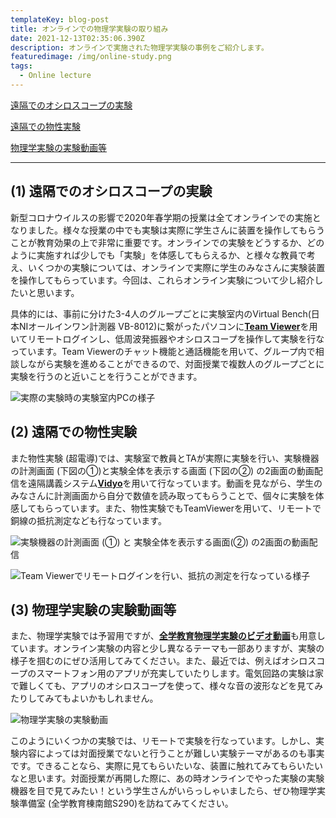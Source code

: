 ```yaml
---
templateKey: blog-post
title: オンラインでの物理学実験の取り組み
date: 2021-12-13T02:35:06.390Z
description: オンラインで実施された物理学実験の事例をご紹介します。
featuredimage: /img/online-study.png
tags:
  - Online lecture
---
```

[遠隔でのオシロスコープの実験](#anchor1)

[遠隔での物性実験](#anchor2)

[物理学実験の実験動画等](#anchor3)

- - -

<a id="anchor1"></a>

## (1) 遠隔でのオシロスコープの実験

新型コロナウイルスの影響で2020年春学期の授業は全てオンラインでの実施となりました。様々な授業の中でも実験は実際に学生さんに装置を操作してもらうことが教育効果の上で非常に重要です。オンラインでの実験をどうするか、どのように実施すれば少しでも「実験」を体感してもらえるか、と様々な教員で考え、いくつかの実験については、オンラインで実際に学生のみなさんに実験装置を操作してもらっています。今回は、これらオンライン実験について少し紹介したいと思います。

具体的には、事前に分けた3-4人のグループごとに実験室内のVirtual Bench(日本NIオールインワン計測器 VB-8012)に繋がったパソコンに[**Team Viewer**](https://www.teamviewer.com/ja/)を用いてリモートログインし、低周波発振器やオシロスコープを操作して実験を行なっています。Team Viewerのチャット機能と通話機能を用いて、グループ内で相談しながら実験を進めることができるので、対面授業で複数人のグループごとに実験を行うのと近いことを行うことができます。

![実際の実験時の実験室内PCの様子](/img/butsuri_1.png "実際の実験時の実験室内PCの様子")



<a id="anchor2"></a>

## (2) 遠隔での物性実験

また物性実験 (超電導)では、実験室で教員とTAが実際に実験を行い、実験機器の計測画面 (下図の①)と実験全体を表示する画面 (下図の②) の2画面の動画配信を遠隔講義システム[**Vidyo**](https://japan.vidyo.com/)を用いて行なっています。動画を見ながら、学生のみなさんに計測画面から自分で数値を読み取ってもらうことで、個々に実験を体感してもらっています。また、物性実験でもTeamViewerを用いて、リモートで銅線の抵抗測定なども行なっています。

![実験機器の計測画面 (①) と 実験全体を表示する画面(②) の2画面の動画配信](/img/butsuri_2_1.png "実験機器の計測画面 (①) と 実験全体を表示する画面(②) の2画面の動画配信")



![Team Viewerでリモートログインを行い、抵抗の測定を行なっている様子](/img/butsuri_2_2.png "Team Viewerでリモートログインを行い、抵抗の測定を行なっている様子")



<a id="anchor③"></a>

## (3) 物理学実験の実験動画等

また、物理学実験では予習用ですが、[**全学教育物理学実験のビデオ動画**](http://elearn.ilas.nagoya-u.ac.jp/lms/pex/)も用意しています。オンライン実験の内容と少し異なるテーマも一部ありますが、実験の様子を掴むのにぜひ活用してみてください。また、最近では、例えばオシロスコープのスマートフォン用のアプリが充実していたりします。電気回路の実験は家で難しくても、アプリのオシロスコープを使って、様々な音の波形などを見てみたりしてみてもよいかもしれません。

![物理学実験の実験動画](/img/butsuri_3.png "物理学実験の実験動画")

このようにいくつかの実験では、リモートで実験を行なっています。しかし、実験内容によっては対面授業でないと行うことが難しい実験テーマがあるのも事実です。できることなら、実際に見てもらいたいな、装置に触れてみてもらいたいなと思います。対面授業が再開した際に、あの時オンラインでやった実験の実験機器を目で見てみたい！という学生さんがいらっしゃいましたら、ぜひ物理学実験準備室 (全学教育棟南館S290)を訪ねてみてください。